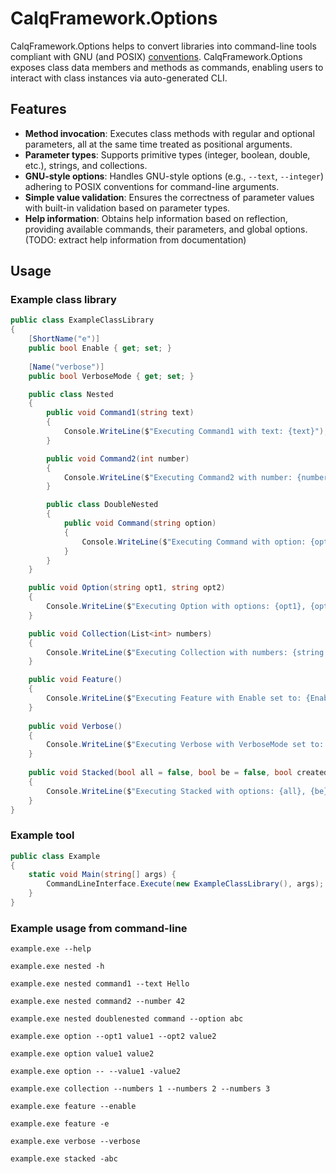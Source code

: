 # CalqFramework.Options
CalqFramework.Options helps to convert libraries into command-line tools compliant with GNU (and POSIX) [conventions](https://www.gnu.org/software/libc/manual/html_node/Argument-Syntax.html). CalqFramework.Options exposes class data members and methods as commands, enabling users to interact with class instances via auto-generated CLI.

## Features
- **Method invocation**: Executes class methods with regular and optional parameters, all at the same time treated as positional arguments.
- **Parameter types**: Supports primitive types (integer, boolean, double, etc.), strings, and collections.
- **GNU-style options**: Handles GNU-style options (e.g., `--text`, `--integer`) adhering to POSIX conventions for command-line arguments.
- **Simple value validation**: Ensures the correctness of parameter values with built-in validation based on parameter types.
- **Help information**: Obtains help information based on reflection, providing available commands, their parameters, and global options. (TODO: extract help information from documentation)

## Usage

### Example class library
```csharp
public class ExampleClassLibrary
{
    [ShortName("e")]
    public bool Enable { get; set; }
    
    [Name("verbose")]
    public bool VerboseMode { get; set; }

    public class Nested
    {
        public void Command1(string text)
        {
            Console.WriteLine($"Executing Command1 with text: {text}");
        }

        public void Command2(int number)
        {
            Console.WriteLine($"Executing Command2 with number: {number}");
        }

        public class DoubleNested
        {
            public void Command(string option)
            {
                Console.WriteLine($"Executing Command with option: {option}");
            }
        }
    }

    public void Option(string opt1, string opt2)
    {
        Console.WriteLine($"Executing Option with options: {opt1}, {opt2}");
    }

    public void Collection(List<int> numbers)
    {
        Console.WriteLine($"Executing Collection with numbers: {string.Join(", ", numbers)}");
    }

    public void Feature()
    {
        Console.WriteLine($"Executing Feature with Enable set to: {Enable}");
    }
    
    public void Verbose()
    {
        Console.WriteLine($"Executing Verbose with VerboseMode set to: {VerboseMode}");
    }
    
    public void Stacked(bool all = false, bool be = false, bool created = false)
    {
        Console.WriteLine($"Executing Stacked with options: {all}, {be}, {created}");
    }
}
```

### Example tool
```csharp
public class Example
{
    static void Main(string[] args) {
        CommandLineInterface.Execute(new ExampleClassLibrary(), args);
    }
}
```

### Example usage from command-line
```
example.exe --help
```
```
example.exe nested -h
```
```
example.exe nested command1 --text Hello
```
```
example.exe nested command2 --number 42
```
```
example.exe nested doublenested command --option abc
```
```
example.exe option --opt1 value1 --opt2 value2
```
```
example.exe option value1 value2
```
```
example.exe option -- --value1 -value2
```
```
example.exe collection --numbers 1 --numbers 2 --numbers 3
```
```
example.exe feature --enable
```
```
example.exe feature -e
```
```
example.exe verbose --verbose
```
```
example.exe stacked -abc
```

